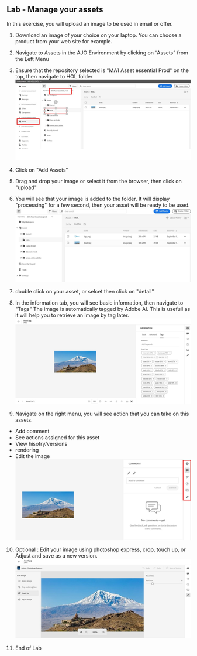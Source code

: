 ## Lab - Manage your assets

In this exercise, you will upload an image to be used in email or offer.

1.  Download an image of your choice on your laptop. You can choose a product from your web site for example.  
2.  Navigate to Assets in the AJO Environment by clicking on “Assets” from the Left Menu
3.  Ensure that the repository selected is "MA1 Asset essential Prod" on the top, then navigate to HOL folder
![Assets](https://github.com/adobe-dss-aep/ajo-handson-labs/blob/main/0.%20Images/asset1.JPG)

4.  Click on "Add Assets"
5.  Drag and drop your image or select it from the browser, then click on "upload"
6. You will see that your image is added to the folder. It will display "processing" for a few second, then your asset will be ready to be used. 
![Assets](https://github.com/adobe-dss-aep/ajo-handson-labs/blob/main/0.%20Images/assets2.JPG)

7. double click on your asset, or selcet then click on "detail"
8. In the information tab, you will see basic infomration, then navigate to "Tags"
The image is automatically tagged by Adobe AI. This is usefull as it will help you to retrieve an image by tag later. 
![Assets](https://github.com/adobe-dss-aep/ajo-handson-labs/blob/main/0.%20Images/asset3.JPG)

9. Navigate on the right menu, you will see action that you can take on this assets.
- Add comment
- See actions assigned for this asset
- View hisotry/versions
- rendering
- Edit the image
![Assets](https://github.com/adobe-dss-aep/ajo-handson-labs/blob/main/0.%20Images/asset4.JPG)

10. Optional : Edit your image using photoshop express, crop, touch up, or Adjust and save as a new version.
![Assets](https://github.com/adobe-dss-aep/ajo-handson-labs/blob/main/0.%20Images/asset5.JPG)

11. End of Lab


